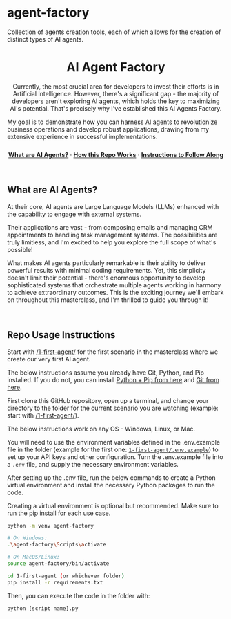 # agent-factory
Collection of agents creation tools, each of which allows for the creation of distinct types of AI agents.

<div align="center">
  <!-- <a href="https://www.youtube.com/"> -->
    <!-- <img alt="AI Agents Masterclass" src="https://i.imgur.com/8Gr2pBA.png"> -->
    <h1 align="center">AI Agent Factory</h1>
  <!-- </a> -->
</div>

<p align="center">
Currently, the most crucial area for developers to invest their efforts is in Artificial Intelligence. 
However, there's a significant gap - the majority of developers aren't exploring AI agents, which holds 
the key to maximizing AI's potential. That's precisely why I've established this AI Agents Factory. 

My goal is to demonstrate how you can harness AI agents to revolutionize business operations and 
develop robust applications, drawing from my extensive experience in successful implementations.

</p>

<p align="center" style="margin-top: 25px">
  <a href="#what-are-ai-agents"><strong>What are AI Agents?</strong></a> ·
  <a href="#how-this-repo-works"><strong>How this Repo Works</strong></a> ·
  <a href="#instructions-to-follow-along"><strong>Instructions to Follow Along</strong></a>
</p>
<br/>

## What are AI Agents?

At their core, AI agents are Large Language Models (LLMs) enhanced with the capability to engage with external systems.

Their applications are vast - from composing emails and managing CRM appointments to handling task management systems. 
The possibilities are truly limitless, and I'm excited to help you explore the full scope of what's possible!

What makes AI agents particularly remarkable is their ability to deliver powerful results with minimal coding requirements. 
Yet, this simplicity doesn't limit their potential - there's enormous opportunity to develop sophisticated systems 
that orchestrate multiple agents working in harmony to achieve extraordinary outcomes. This is the exciting journey 
we'll embark on throughout this masterclass, and I'm thrilled to guide you through it!


<!-- Below is a very basic diagram just to get an idea of what an AI agent looks like:

<div align="center" style="margin-top: 25px;margin-bottom:25px">
<img width="700" alt="Trainers Ally LangGraph graph" src="https://i.imgur.com/ChRoV8W.png">
</div> -->

<br/>

## Repo Usage Instructions

<!-- Any folder that starts with a number is for a masterclass video. The other folders are for other content
on my YouTube channel. The other content goes very well with the masterclass series (think of it as
supplemental material) which is why it is here too! -->

<!-- The code in each folder will be exactly what is used/created in the accompanying masterclass video. -->

<!-- <br/> -->

Start with [/1-first-agent/](/1-first-agent) for the first scenario in the masterclass where we create our very first AI agent.

The below instructions assume you already have Git, Python, and Pip installed. If you do not, you can install
[Python + Pip from here](https://www.python.org/downloads/) and [Git from here](https://git-scm.com/).

First clone this GitHub repository, open up a terminal,
and change your directory to the folder for the current scenario you are watching (example: start with [/1-first-agent/](/1-first-agent)).

The below instructions work on any OS - Windows, Linux, or Mac.

You will need to use the environment variables defined in the .env.example file in the folder (example for the first one: [`1-first-agent/.env.example`](/1-first-agent/.env.example)) to set up your API keys and other configuration. Turn the .env.example file into a `.env` file, and supply the necessary environment variables.

After setting up the .env file, run the below commands to create a Python virtual environment and install the necessary Python packages to run the code. 

Creating a virtual environment is optional but recommended. Make sure to run the pip install for each use case.

```bash
python -m venv agent-factory

# On Windows:
.\agent-factory\Scripts\activate

# On MacOS/Linux: 
source agent-factory/bin/activate

cd 1-first-agent (or whichever folder)
pip install -r requirements.txt
```

Then, you can execute the code in the folder with:

```bash
python [script name].py
```
